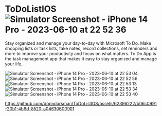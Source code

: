 # ToDoListIOS![Simulator Screenshot - iPhone 14 Pro - 2023-06-10 at 22 52 36](https://github.com/dorindorsman/ToDoListIOS/assets/62396222/f18d3b90-d10e-4a3d-91c4-47bbc41349a8)

 
Stay organized and manage your day-to-day with Microsoft To Do. Make shopping lists or task lists,
take notes, record collections, set reminders and more to improve your productivity and focus on what matters.
To Do App is the task management app that makes it easy to stay organized and manage your life.

![Simulator Screenshot - iPhone 14 Pro - 2023-06-10 at 22 53 04](https://github.com/dorindorsman/ToDoListIOS/assets/62396222/49767a1a-ed57-4316-a376-0ea74c7f3caf)
![Simulator Screenshot - iPhone 14 Pro - 2023-06-10 at 22 52 56](https://github.com/dorindorsman/ToDoListIOS/assets/62396222/aa46c33d-9f5f-48bc-81a2-aac35108f829)
![Simulator Screenshot - iPhone 14 Pro - 2023-06-10 at 22 53 13](https://github.com/dorindorsman/ToDoListIOS/assets/62396222/513e7433-533d-4aee-83aa-79e7e8d4b4da)
![Simulator Screenshot - iPhone 14 Pro - 2023-06-10 at 22 53 34](https://github.com/dorindorsman/ToDoListIOS/assets/62396222/6cf10584-1893-47bf-952e-152751b9a3d5)
![Simulator Screenshot - iPhone 14 Pro - 2023-06-10 at 22 53 40](https://github.com/dorindorsman/ToDoListIOS/assets/62396222/4988ae16-e189-426f-8f66-3de14d8b73b5)


https://github.com/dorindorsman/ToDoListIOS/assets/62396222/b06c0991-20b1-4b6d-8520-a04630600901

